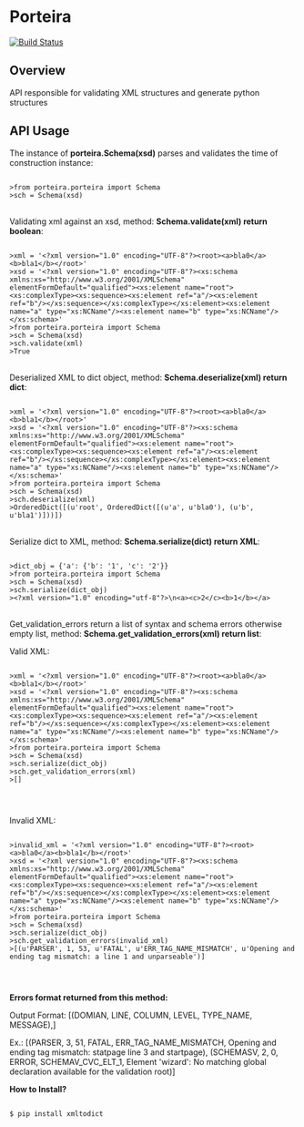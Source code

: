 Porteira
========
[![Build Status](https://secure.travis-ci.org/scieloorg/porteira.png?branch=master)](https://travis-ci.org/scieloorg/porteira)

Overview
--------
API responsible for validating XML structures and generate python structures

API Usage
---------

The instance of <b>porteira.Schema(xsd)</b> parses and validates the time of construction instance:
<pre>
<code>
>from porteira.porteira import Schema
>sch = Schema(xsd)
</code>
</pre>

Validating xml against an xsd, method: <b>Schema.validate(xml) return boolean</b>:
<pre>
<code>
>xml = '&lt;?xml version="1.0" encoding="UTF-8"?&gt;&lt;root&gt;&lt;a&gt;bla0&lt;/a&gt;&lt;b&gt;bla1&lt;/b&gt;&lt;/root&gt;'
>xsd = '&lt;?xml version="1.0" encoding="UTF-8"?&gt;&lt;xs:schema xmlns:xs="http://www.w3.org/2001/XMLSchema" elementFormDefault="qualified"&gt;&lt;xs:element name="root"&gt;&lt;xs:complexType&gt;&lt;xs:sequence&gt;&lt;xs:element ref="a"/&gt;&lt;xs:element ref="b"/&gt;&lt;/xs:sequence&gt;&lt;/xs:complexType&gt;&lt;/xs:element&gt;&lt;xs:element name="a" type="xs:NCName"/&gt;&lt;xs:element name="b" type="xs:NCName"/&gt;
&lt;/xs:schema&gt;'
>from porteira.porteira import Schema
>sch = Schema(xsd)
>sch.validate(xml)
>True
</code>
</pre>

Deserialized XML to dict object, method: <b>Schema.deserialize(xml) return dict</b>:
<pre>
<code>
>xml = '&lt;?xml version="1.0" encoding="UTF-8"?&gt;&lt;root&gt;&lt;a&gt;bla0&lt;/a&gt;&lt;b&gt;bla1&lt;/b&gt;&lt;/root&gt;'
>xsd = '&lt;?xml version="1.0" encoding="UTF-8"?&gt;&lt;xs:schema xmlns:xs="http://www.w3.org/2001/XMLSchema" elementFormDefault="qualified"&gt;&lt;xs:element name="root"&gt;&lt;xs:complexType&gt;&lt;xs:sequence&gt;&lt;xs:element ref="a"/&gt;&lt;xs:element ref="b"/&gt;&lt;/xs:sequence&gt;&lt;/xs:complexType&gt;&lt;/xs:element&gt;&lt;xs:element name="a" type="xs:NCName"/&gt;&lt;xs:element name="b" type="xs:NCName"/&gt;
&lt;/xs:schema&gt;'
>from porteira.porteira import Schema
>sch = Schema(xsd)
>sch.deserialize(xml)
>OrderedDict([(u'root', OrderedDict([(u'a', u'bla0'), (u'b', u'bla1')]))])
</code>
</pre>

Serialize dict to XML, method: <b>Schema.serialize(dict) return XML</b>:
<pre>
<code>
>dict_obj = {'a': {'b': '1', 'c': '2'}}
>from porteira.porteira import Schema
>sch = Schema(xsd)
>sch.serialize(dict_obj)
>&lt;?xml version="1.0" encoding="utf-8"?&gt;\n&lt;a&gt;&lt;c&gt;2&lt;/c&gt;&lt;b&gt;1&lt;/b&gt;&lt;/a&gt;
</code>
</pre>

Get_validation_errors return a list of syntax and schema errors otherwise empty list, method: <b>Schema.get_validation_errors(xml) return list</b>:

Valid XML:
<pre>
<code>
>xml = '&lt;?xml version="1.0" encoding="UTF-8"?&gt;&lt;root&gt;&lt;a&gt;bla0&lt;/a&gt;&lt;b&gt;bla1&lt;/b&gt;&lt;/root&gt;'
>xsd = '&lt;?xml version="1.0" encoding="UTF-8"?&gt;&lt;xs:schema xmlns:xs="http://www.w3.org/2001/XMLSchema" elementFormDefault="qualified"&gt;&lt;xs:element name="root"&gt;&lt;xs:complexType&gt;&lt;xs:sequence&gt;&lt;xs:element ref="a"/&gt;&lt;xs:element ref="b"/&gt;&lt;/xs:sequence&gt;&lt;/xs:complexType&gt;&lt;/xs:element&gt;&lt;xs:element name="a" type="xs:NCName"/&gt;&lt;xs:element name="b" type="xs:NCName"/&gt;
&lt;/xs:schema&gt;'
>from porteira.porteira import Schema
>sch = Schema(xsd)
>sch.serialize(dict_obj)
>sch.get_validation_errors(xml)
>[]
</pre>
</code>

Invalid XML:
<pre>
<code>
>invalid_xml = '&lt;?xml version="1.0" encoding="UTF-8"?&gt;&lt;root&gt;&lt;a&gt;bla0&lt;/a&gt;&lt;b&gt;bla1&lt;/b&gt;&lt;/root&gt;'
>xsd = '&lt;?xml version="1.0" encoding="UTF-8"?&gt;&lt;xs:schema xmlns:xs="http://www.w3.org/2001/XMLSchema" elementFormDefault="qualified"&gt;&lt;xs:element name="root"&gt;&lt;xs:complexType&gt;&lt;xs:sequence&gt;&lt;xs:element ref="a"/&gt;&lt;xs:element ref="b"/&gt;&lt;/xs:sequence&gt;&lt;/xs:complexType&gt;&lt;/xs:element&gt;&lt;xs:element name="a" type="xs:NCName"/&gt;&lt;xs:element name="b" type="xs:NCName"/&gt;
&lt;/xs:schema&gt;'
>from porteira.porteira import Schema
>sch = Schema(xsd)
>sch.serialize(dict_obj)
>sch.get_validation_errors(invalid_xml)
>[(u'PARSER', 1, 53, u'FATAL', u'ERR_TAG_NAME_MISMATCH', u'Opening and ending tag mismatch: a line 1 and unparseable')]
</pre>
</code>

<b>Errors format returned from this method:</b>

Output Format:
[(DOMIAN, LINE, COLUMN, LEVEL, TYPE_NAME, MESSAGE),]

Ex.: [(PARSER, 3, 51, FATAL, ERR_TAG_NAME_MISMATCH, Opening and
    ending tag mismatch: statpage line 3 and startpage),
    (SCHEMASV, 2, 0, ERROR, SCHEMAV_CVC_ELT_1, Element 'wizard':
    No matching global declaration available for the validation root)]
    
<b>How to Install?</b>

<code>
$ pip install xmltodict
</code>